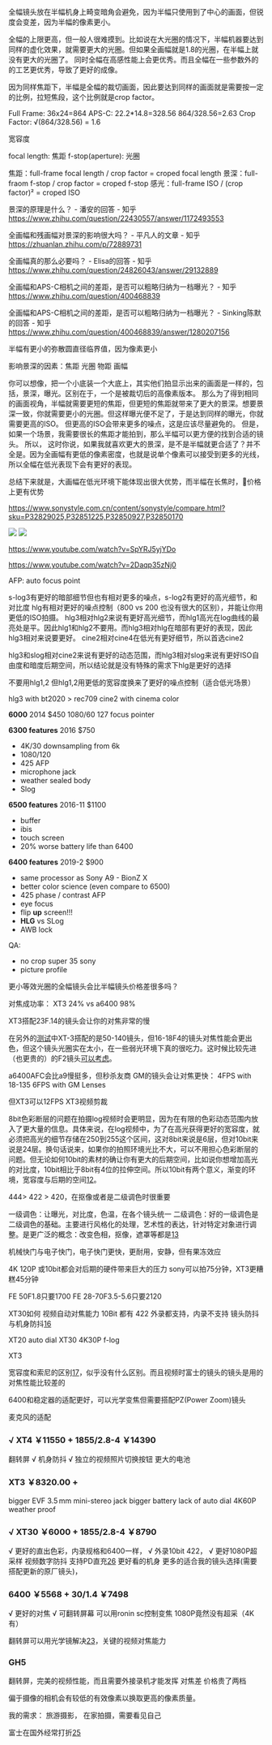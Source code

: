 全幅镜头放在半幅机身上畸变暗角会避免，因为半幅只使用到了中心的画面，但锐度会变差，因为半幅的像素更小。

全幅的上限更高，但一般人很难摸到。比如说在大光圈的情况下，半幅机器要达到同样的虚化效果，就需要更大的光圈。但如果全画幅就是1.8的光圈，在半幅上就没有更大的光圈了。
同时全幅在高感性能上会更优秀。而且全幅在一些参数外的的工艺更优秀，导致了更好的成像。


因为同样焦距下，半幅是全幅的裁切画面，因此要达到同样的画面就是需要按一定的比例，拉短焦段，这个比例就是crop factor。

Full Frame: 36x24=864
APS-C: 22.2*14.8=328.56
864/328.56=2.63
Crop Factor: √(864/328.56) = 1.6

宽容度

focal length: 焦距
f-stop(aperture): 光圈

焦距：full-frame focal length / crop factor = croped focal length
景深：full-fraom f-stop / crop factor =  croped f-stop
感光：full-frame ISO / (crop factor)² = croped ISO

景深的原理是什么？ - 潘安的回答 - 知乎
https://www.zhihu.com/question/22430557/answer/1172493553

全画幅和残画幅对景深的影响很大吗？ - 平凡人的文章 - 知乎
https://zhuanlan.zhihu.com/p/72889731

全画幅真的那么必要吗？ - Elisa的回答 - 知乎
https://www.zhihu.com/question/24826043/answer/29132889

全画幅和APS-C相机之间的差距，是否可以粗略归纳为一档曝光？ - 知乎
https://www.zhihu.com/question/400468839

全画幅和APS-C相机之间的差距，是否可以粗略归纳为一档曝光？ - Sinking陈默的回答 - 知乎
https://www.zhihu.com/question/400468839/answer/1280207156

半幅有更小的弥散圆直径临界值，因为像素更小

影响景深的因素：焦距 光圈 物距 画幅 

你可以想像，把一个小底装一个大底上，其实他们拍显示出来的画面是一样的，包括，景深，曝光。区别在于，一个是被裁切后的高像素版本。
那么为了得到相同的画面视角，半幅就需要更短的焦距，但更短的焦距就带来了更大的景深。想要景深一致，你就需要更小的光圈。但这样曝光便不足了，于是达到同样的曝光，你就需要更高的ISO。
但更高的ISO会带来更多的噪点，这是应该尽量避免的。
但是，如果一个场景，我需要很长的焦距才能拍到，那么半幅可以更方便的找到合适的镜头。
所以，
这时你说，如果我就喜欢更大的景深，是不是半幅就更合适了？并不全是。因为全画幅有更低的像素密度，也就是说单个像素可以接受到更多的光线，所以全幅在低光表现下会有更好的表现。

总结下来就是，大画幅在低光环境下能体现出很大优势，而半幅在长焦时，价格上更有优势

https://www.sonystyle.com.cn/content/sonystyle/compare.html?sku=P32829025,P32851225,P32850927,P32850170


![](https://www.sonystyle.com.cn/content/dam/sonystyle/products/ilc/e-body/ilce-6100/feature/ilce_6100_duibi_200430.jpg)
![](https://pic1.zhimg.com/80/v2-ecaf81e90d126dccb8de187e1d4ebf7c_720w.jpg?source=1940ef5c)


https://www.youtube.com/watch?v=SpYRJ5yjYDo

https://www.youtube.com/watch?v=2Daqp35zNj0

AFP: auto focus point

s-log3有更好的暗部细节但也有相对更多的噪点，s-log2有更好的高光细节，和对比度
hlg有相对更好的噪点控制（800 vs 200 也没有很大的区别），并能让你用更低的ISO拍摄。
hlg3相对hlg2来说有更好高光细节，而hlg1高光在log曲线的最亮处是平。因此hlg1和hlg2不要用。而hlg3相对hlg在暗部有更好的表现，因此hlg3相对来说要更好。
cine2相对cine4在低光有更好细节，所以首选cine2

hlg3和slog相对cine2来说有更好的动态范围，而hlg3相对slog来说有更好ISO自由度和暗度后期空间，所以结论就是没有特殊的需求下hlg是更好的选择

不要用hlg1,2
但hlg1,2用更低的宽容度换来了更好的噪点控制（适合低光场景）

hlg3 with bt2020 > rec709
cine2 with cinema color


**6000** 2014 $450
1080/60
127 focus pointer

**6300 features** 2016 $750
- 4K/30 downsampling from 6k
- 1080/120
- 425 AFP
- microphone jack
- weather sealed body
- Slog


**6500 features** 2016-11 $1100

- buffer
- ibis
- touch screen
- 20% worse battery life than 6400

**6400 features** 2019-2 $900
- same processor as Sony A9 - BionZ X
- better color science (even compare to 6500)
- 425 phase / contrast AFP
- eye focus
- flip **up** screen!!!
- **HLG** vs SLog
- AWB lock

QA:
- no crop super 35 sony
- picture profile

更小等效光圈的全幅镜头会比半幅镜头价格差很多吗？

对焦成功率：
XT3 24% vs a6400 98%

XT3搭配23F.14的镜头会让你的对焦非常的慢

在另外的[测试][6]中XT-3搭配的是50-140镜头，但16-18F4的镜头对焦性能会更出色，但这个镜头光圈实在太小，在一些弱光环境下真的很吃力。这时候比较先进（也更贵的）的F2镜头[可以考虑][9]。

a6400AFC会比a9慢挺多，但秒杀友商
GM的镜头会让对焦更快：
4FPS with 18-135
6FPS with GM Lenses

但XT3可以12FPS
XT3视频剪裁

8bit色彩断层的问题在拍摄log视频时会更明显，因为在有限的色彩动态范围内放入了更大量的信息。具体来说，在log视频中，为了在高光获得更好的宽容度，就必须把高光的细节存储在250到255这个区间，这对8bit来说是6层，但对10bit来说是24层。换句话说来，如果你的拍照环境光比不大，可以不用担心色彩断层的问题。但无论如何10bit的素材的确让你有更大的后期空间，比如说你想增加高光的对比度，10bit相比于8bit有4位的拉伸空间。所以10bit有两个意义，渐变的环境，宽容度与后期的空间[12]。

444> 422 > 420，在抠像或者是二级调色时很重要

一级调色：让曝光，对比度，色温，在各个镜头统一
二级调色：好的一级调色是二级调色的基础。主要进行风格化的处理，艺术性的表达，针对特定对象进行调整。是更广泛的概念：改变色相，抠像，遮罩等都是[13]

机械快门与电子快门，电子快门更快，更耐用，安静，但有果冻效应

4K 120P 或10bit都会对后期的硬件带来巨大的压力
sony可以拍75分钟，XT3更糟糕45分钟

FE 50F1.8只要1700
FE 28-70F3.5-5.6只要2120


XT30如何
视频自动对焦能力
10Bit 都有
422 外录都支持，内录不支持
镜头防抖与机身防抖[16]

XT20
auto dial
XT30
4K30P
f-log

XT3



宽容度和索尼的区别[17]，似乎没有什么区别。而且视频时富士的镜头的镜头是用的对焦性能比较差的

6400和稳定器的适配更好，可以光学变焦但需要搭配PZ(Power Zoom)镜头

麦克风的适配

### √ XT4 ￥11550 + 1855/2.8-4 ￥14390
翻转屏
√ 机身防抖
√ 独立的视频照片切换按钮
更大的电池

### XT3 ￥8320.00 + 
bigger EVF
3.5 mm mini-stereo jack
bigger battery
lack of auto dial
4K60P
weather proof

### √ XT30 ￥6000 + 1855/2.8-4 ￥8790
√ 更好的直出色彩，内录规格和6400一样，
√ 外录10bit 422，
√ 更好1080P超采样
视频数字防抖
支持PD直充[26](索尼需要用电池转接头)
更好看的机身
更多的适合我的镜头选择(需要搭配更新的原厂镜头)，

### 6400 ￥5568 + 30/1.4 ￥7498
√ 更好的对焦
√ 可翻转屏幕
可以用ronin sc控制变焦
1080P竟然没有超采（4K有）

翻转屏可以用光学镜解决[23][24]，关键的视频对焦能力


### GH5
翻转屏，完美的视频性能，而且需要外接录机才能发挥
对焦差
价格贵了两档

偏于摄像的相机会有较低的有效像素以换取更高的像素质量。

我的需求：
旅游摄影，
在家拍摄，需要看见自己

富士在国外经常打折[25]



[1]: https://www.youtube.com/watch?v=vOUxtszLICM "APS-C vs FULL FRAME - Does It Really Matter?"
[2]: https://www.youtube.com/watch?v=hi_CkZ0sGAw "Crop Factor TRUTH: Do you need Full Frame?"
[3]: https://www.zhihu.com/question/20161781/answer/29857267 "APS-C画幅与全画幅的区别? - 王波的回答 - 知乎"
[4]: https://community.irentals.cn/compare/cameraCompare/93,99,9 "宽容度对比"
[5]: https://www.youtube.com/watch?v=WNy24_XD38o "8-bit vs.10-bit"
[6]: https://www.youtube.com/watch?v=T1TpyRRQBWU "Sony's new focusing changes EVERYTHING: a6400 vs Fuji X-T3, a9, a7R III, a7 III"
[7]: https://www.zhihu.com/question/314879544/answer/1268132663 "佳能RP和富士xt3索尼A6400如何选择？ - 青瓜你个鲍鱼的回答 - 知乎"
[8]: https://www.bilibili.com/video/BV1U4411K7C9?t=215 "【顾俊】富士X-T3，目前我最喜欢的APSC相机！"
[9]: bilibili.com/video/BV1sb411c7Yj "XT3 直出样片"
[10]: https://www.chiphell.com/thread-1781697-1-1.html "XF23F1.4拍照样片"
[11]: https://www.chiphell.com/thread-1943113-1-1.html "XT3的一些讨论"
[12]: bilibili.com/video/BV1ds411T7F4?t=110 "422，420，10bit，8bit？这些究竟是什么"
[13]: https://www.bilibili.com/video/av33926669/
[14]: https://www.youtube.com/watch?v=JWPRiCw7IdQ "16mm镜头的6400在Vlog下的表现"
[15]: https://www.zhihu.com/question/363677151/answer/963033417 "富士相机或者富士用户在摄影圈是怎样的存在？ - 捷里米的回答 - 知乎 关于富士的一些反而评价"
[16]: https://www.zhihu.com/question/324958751/answer/689087878 "镜头光学防抖（OIS）和机身防抖（IBIS）有什么区别，两者实际的防抖效果谁更好？ - 汲墨Carlo的回答 - 知乎"
[17]: https://www.youtube.com/watch?v=JJd51a8aI9M&t=72 "XT30 a6400对比"
[17.1]: https://www.youtube.com/watch?v=r0ga0KPfGso "6400副厂头视频对焦"
[17.2]: https://www.youtube.com/watch?v=zs_02Ck-9fs
[18.1]: https://www.dji.com/cn/support/compatibility/ronin-sc/a6400
[18.2]: https://www.dji.com/cn/support/compatibility/ronin-sc/xt20
[19]: https://www.zhihu.com/question/366728692/answer/991325486 "拍视频是买a6600还是xt3? - 黄飚的回答 - 知乎"

[20]: https://zh.wikipedia.org/wiki/富士X卡口镜头列表
[21]: https://www.fujifilm.com.cn/products/digital_cameras/x/
[22]: https://en.wikipedia.org/wiki/Fujifilm_X-mount
[23]: https://www.youtube.com/watch?v=qcC_ZKTTvTo?t=8m22s
[24]: https://www.bilibili.com/video/BV1UE411J7zg
[25]: https://www.camerapro.com.au/
[26]: https://www.theverge.com/2019/4/12/18306026/fujifilm-xt30-camera-review-fuji-xt3-mirrorless